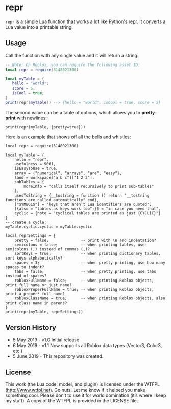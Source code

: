 # repr

`repr` is a simple Lua function that works a lot like [Python's repr](https://docs.python.org/3/library/functions.html#repr). It converts a Lua value into a printable string.

## Usage

Call the function with any single value and it will return a string.

```lua
-- Note: On Roblox, you can require the following asset ID:
local repr = require(3148021300)

local myTable = {
   hello = "world";
   score = 5;
   isCool = true;
}
print(repr(myTable)) --> {hello = "world", isCool = true, score = 5}
```

The second value can be a table of options, which allows you to **pretty-print** with newlines:

```
print(repr(myTable, {pretty=true}))
```

Here is an example that shows off all the bells and whistles:

```
local repr = require(3148021300)
 
local myTable = {
	hello = "repr",
	usefulness = 9001,
	isEasyToUse = true,
	array = {"numerical", "arrays", "are", "easy"},
	land = workspace["a b c"]["1 2 3"],
	subTables = {
		moreInfo = "calls itself recursively to print sub-tables"
	},
	usesToString = {__tostring = function () return "__tostring functions are called automatically" end},
	["$YMBOL$"] = "keys that aren't Lua identifiers are quoted";
	[{also = "tables as keys work too";}] = "in case you need that",
	cyclic = {note = "cyclical tables are printed as just {CYCLIC}"}
}
-- create a cycle:
myTable.cyclic.cyclic = myTable.cyclic
 
local reprSettings = {
	pretty = false;              -- print with \n and indentation?
	semicolons = false;          -- when printing tables, use semicolons (;) instead of commas (,)?
	sortKeys = true;             -- when printing dictionary tables, sort keys alphabetically?
	spaces = 3;                  -- when pretty printing, use how many spaces to indent?
	tabs = false;                -- when pretty printing, use tabs instead of spaces?
	robloxFullName = false;      -- when printing Roblox objects, print full name or just name? 
	robloxProperFullName = true; -- when printing Roblox objects, print a proper* full name?
	robloxClassName = true;      -- when printing Roblox objects, also print class name in parens?
}
print(repr(myTable, reprSettings))
```

## Version History

* 5 May 2019 - v1.0 Initial release
* 6 May 2019 - v1.1 Now supports all Roblox data types (Vector3, Color3, etc.)
* 5 June 2019 - This repository was created.

## License

This work (the Lua code, model, and plugin) is licensed under the WTFPL (http://www.wtfpl.net). Go nuts. Let me know if it helped you make something cool. Please don’t to use it for world domination (it’s where I keep my stuff). A copy of the WTFPL is provided in the LICENSE file.